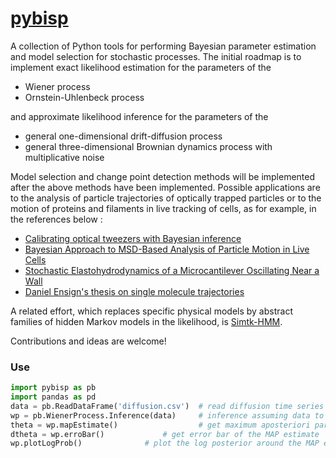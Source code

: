 [pybisp](http://nbviewer.ipython.org/github/ronojoy/pybisp/tree/master/)
======

A collection of Python tools for performing Bayesian parameter estimation and model selection for stochastic processes. The initial roadmap is to implement exact likelihood estimation for the parameters of the 

* Wiener process
* Ornstein-Uhlenbeck process

and approximate likelihood inference for the parameters of the

* general one-dimensional drift-diffusion process
* general three-dimensional Brownian dynamics process with multiplicative noise

Model selection and change point detection methods will be implemented after the above methods have been implemented. Possible applications are to the analysis of particle trajectories of optically trapped particles or to the motion of proteins and filaments in live tracking of cells, as for example, in the references below :

* [Calibrating optical tweezers with Bayesian inference](https://www.opticsinfobase.org/oe/fulltext.cfm?uri=oe-21-25-31578&id=276088)
* [Bayesian Approach to MSD-Based Analysis of Particle Motion in Live Cells](http://www.cell.com/biophysj/abstract/S0006-3495%2812%2900718-7)
* [Stochastic Elastohydrodynamics of a Microcantilever Oscillating Near a Wall ](http://journals.aps.org/prl/abstract/10.1103/PhysRevLett.96.050801)
* [Daniel Ensign's thesis on single molecule trajectories](http://purl.stanford.edu/gb827kt2324)

A related effort, which replaces specific physical models by abstract families of hidden Markov models in the likelihood, is [Simtk-HMM](https://simtk.org/home/bhmm/).

Contributions and ideas are welcome!

### Use

```python
import pybisp as pb
import pandas as pd
data = pb.ReadDataFrame('diffusion.csv')  # read diffusion time series data from csv
wp = pb.WienerProcess.Inference(data)     # inference assuming data to be a Wiener process
theta = wp.mapEstimate()                  # get maximum aposteriori parameter estimate
dtheta = wp.erroBar() 			  # get error bar of the MAP estimate
wp.plotLogProb()  			  # plot the log posterior around the MAP estimate 
```
